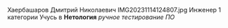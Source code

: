 Хаербашаров Дмитрий Николаевич 
IMG20231114124807.jpg
Инженер 1 категории 
Учусь в **Нетология** _ручное тестирование ПО_
